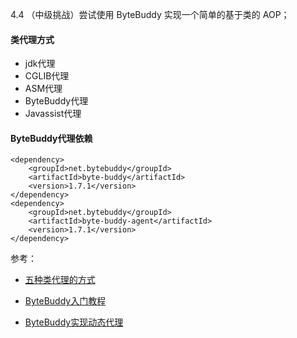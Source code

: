 4.4 （中级挑战）尝试使用 ByteBuddy 实现一个简单的基于类的 AOP；

#### 类代理方式

* jdk代理
* CGLIB代理
* ASM代理
* ByteBuddy代理
* Javassist代理


#### ByteBuddy代理依赖

```
<dependency>
    <groupId>net.bytebuddy</groupId>
    <artifactId>byte-buddy</artifactId>
    <version>1.7.1</version>
</dependency>
<dependency>
    <groupId>net.bytebuddy</groupId>
    <artifactId>byte-buddy-agent</artifactId>
    <version>1.7.1</version>
</dependency>
```

参考：

* [五种类代理的方式](https://juejin.cn/post/6883647726639120397)

* [ByteBuddy入门教程](https://zhuanlan.zhihu.com/p/151843984)

* [ByteBuddy实现动态代理](https://www.cnblogs.com/strongmore/p/13562640.html)
